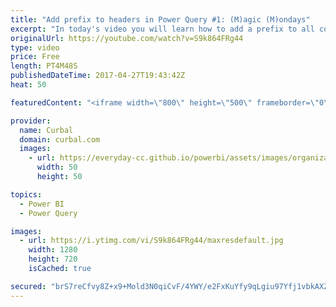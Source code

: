 ```yaml
---
title: "Add prefix to headers in Power Query #1: (M)agic (M)ondays"
excerpt: "In today's video you will learn how to add a prefix to all column headers using Power Query and the M language.  We will use the Table.PrefixColumns M function to add a prefix to all column headers in the table at the same time. Time saver function!   Looking for a download file? Go to our Download Center:"
originalUrl: https://youtube.com/watch?v=S9k864FRg44
type: video
price: Free
length: PT4M48S
publishedDateTime: 2017-04-27T19:43:42Z
heat: 50

featuredContent: "<iframe width=\"800\" height=\"500\" frameborder=\"0\" src=\"https://www.youtube.com/embed/S9k864FRg44\" allow=\"accelerometer; autoplay; encrypted-media; gyroscope; picture-in-picture\" allowfullscreen></iframe>"

provider:
  name: Curbal
  domain: curbal.com
  images:
    - url: https://everyday-cc.github.io/powerbi/assets/images/organizations/curbal.com-50x50.jpg
      width: 50
      height: 50

topics:
  - Power BI
  - Power Query

images:
  - url: https://i.ytimg.com/vi/S9k864FRg44/maxresdefault.jpg
    width: 1280
    height: 720
    isCached: true

secured: "brS7reCfvy8Z+x9+Mold3N0qiCvF/4YWY/e2FxKuYfy9qLgiu97Yfj1vbkAXZVQemNjcqerOm5/488OGhiGhpot5A7IkaX2/790SPxPNMAcUUyXZILikOyVnUoADEa193s3sykyz3dnghVbwvBOe6jPKSmqkp93vQErlqTLPq5X8D4PZG6DFKAHIrFZ7L6+PPlahrg4eMh153V1MDqmMl8erHVAwiI0fUjcNjTQ50PaqUOeuIFDVBjAIpsn9qZz8l4Gvu4/Lsq+2+2iRcQdzNh54EOyOtyNPesOzjLK6pFPsN7Y0/7Y96RFUd193NIvCTUE8gv8m+f3XIQCnWIodI29TkTjjeR+oVsyUHT7UzCnbrCnoR/IqZV1OPXxidPN1IQGVyn6eIKh+7My5slK4mjTj7IlZFfbutrUNL6iufAQ=;H0lKgBwgX0OQWXhq1S/5cQ=="
---
```


